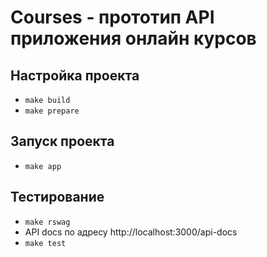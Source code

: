 # Courses - прототип API приложения онлайн курсов

## Настройка проекта
- `make build` 
- `make prepare`

## Запуск проекта
- `make app`

## Тестирование
- `make rswag`
- API docs по адресу http://localhost:3000/api-docs
- `make test`
